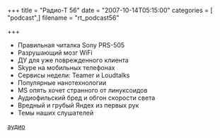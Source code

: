 +++
title = "Радио-Т 56"
date = "2007-10-14T05:15:00"
categories = [ "podcast",]
filename = "rt_podcast56"

+++

- Правильная читалка Sony PRS-505
- Разрушающий мозг WiFi
- ДУ для уже поврежденного клиента
- Skype на мобильных телефонах
- Сервисы недели: Teamer и Loudtalks
- Популярные нанотехнологии
- MS опять хочет странного от линуксоидов
- Аудиофильский бред и обгон скорости света
- Вредный и грубый Яндех из первых рук
- Темы наших слушателей

[аудио](http://cdn.radio-t.com/rt_podcast56.mp3)
<audio src="http://cdn.radio-t.com/rt_podcast56.mp3" preload="none"></audio>